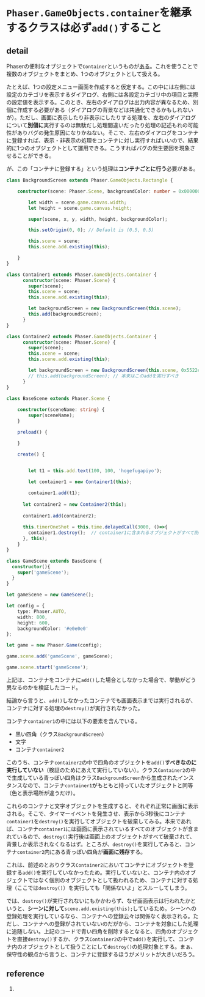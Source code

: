 # `Phaser.GameObjects.container`を継承するクラスは必ず`add()`すること

## detail

Phaserの便利なオブジェクトで`Container`というものが[ある](https://photonstorm.github.io/phaser3-docs/Phaser.GameObjects.Container.html)。これを使うことで複数のオブジェクトをまとめ、1つのオブジェクトとして扱える。

たとえば、1つの設定メニュー画面を作成すると仮定する。この中には左側には設定のカテゴリを表示するダイアログ、右側には各設定カテゴリ中の項目と実際の設定値を表示する。このとき、左右のダイアログは出力内容が異なるため、別個に作成する必要がある（ダイアログの背景などは共通化できるかもしれないが）。ただし、画面に表示したり非表示にしたりする処理を、左右のダイアログについて**別個に**実行するのは無駄だし処理間違いだったり処理の記述もれの可能性がありバグの発生原因になりかねない。そこで、左右のダイアログをコンテナに登録すれば、表示・非表示の処理をコンテナに対し実行すればいいので、結果的に1つのオブジェクトとして運用できる。こうすればバグの発生要因を現象させることができる。

が、この「コンテナに登録する」という処理は**コンテナごとに行う**必要がある。

```typescript
class BackgroundScreen extends Phaser.GameObjects.Rectangle {

    constructor(scene: Phaser.Scene, backgroundColor: number = 0x000000, x: number = 0, y: number = 0) {

        let width = scene.game.canvas.width;
        let height = scene.game.canvas.height;

        super(scene, x, y, width, height, backgroundColor);

        this.setOrigin(0, 0); // Default is (0.5, 0.5)

        this.scene = scene;
        this.scene.add.existing(this);

    }
}

class Container1 extends Phaser.GameObjects.Container {
      constructor(scene: Phaser.Scene) {
        super(scene);
        this.scene = scene;
        this.scene.add.existing(this);

        let backgroundScreen = new BackgroundScreen(this.scene);
        this.add(backgroundScreen);
      }
}

class Container2 extends Phaser.GameObjects.Container {
      constructor(scene: Phaser.Scene) {
        super(scene);
        this.scene = scene;
        this.scene.add.existing(this);

        let backgroundScreen = new BackgroundScreen(this.scene, 0x5522e1, 200, 200);
        // this.add(backgroundScreen); // 本来はこのaddを実行すべき
      }
}

class BaseScene extends Phaser.Scene {
  
    constructor(sceneName: string) {
        super(sceneName);
    }

    preload() {

    }

    create() {

      
        let t1 = this.add.text(100, 100, 'hogefugapiyo');

        let container1 = new Container1(this);

        container1.add(t1);
      
      let container2 = new Container2(this);
      
      container1.add(container2);
      
      this.timerOneShot = this.time.delayedCall(3000, ()=>{
        container1.destroy();  // container1に含まれるオブジェクトがすべて削除される・・・はずが、コンテナcontainer2だけ残存する
      }, this);
    }
}

class GameScene extends BaseScene {
  constructor(){
    super('gameScene');
  }
}

let gameScene = new GameScene();

let config = {
    type: Phaser.AUTO,
    width: 800,
    height: 600,
    backgroundColor: '#e0e0e0'
};

let game = new Phaser.Game(config);

game.scene.add('gameScene', gameScene);

game.scene.start('gameScene');
```

上記は、コンテナをコンテナに`add()`した場合としなかった場合で、挙動がどう異なるのかを検証したコード。

結論から言うと、`add()`しなかったコンテナでも画面表示までは実行されるが、コンテナに対する処理の`destroy()`が実行されなかった。

コンテナ`container1`の中には以下の要素を含んでいる。

- 黒い四角（クラス`BackgroundScreen`）
- 文字
- コンテナ`container2`

このうち、コンテナ`container2`の中で四角のオブジェクトを`add()`**すべきなのに実行していない**（検証のためにあえて実行していない）。クラス`Container2`の中で生成している青っぽい四角はクラス`BackgroundScreen`から生成されたインスタンスなので、コンテナ`container1`がもともと持っていたオブジェクトと同等（色と表示場所が違うだけ）。

これらのコンテナと文字オブジェクトを生成すると、それぞれ正常に画面に表示される。そこで、タイマーイベントを発生させ、表示から3秒後にコンテナ`container1`を`destroy()`を実行してオブジェクトを破棄してみる。本来であれば、コンテナ`container1`には画面に表示されているすべてのオブジェクトが含まれているので、`destroy()`実行後は画面上のオブジェクトがすべて破棄されて、背景しか表示されなくなるはず。ところが、`destroy()`を実行してみると、コンテナ`container2`内にある青っぽい四角が**画面に残存**する。

これは、前述のとおりクラス`Container2`においてコンテナにオブジェクトを登録する`add()`を実行していなかったため。実行していないと、コンテナ内のオブジェクトではなく個別のオブジェクトとして扱われるため、コンテナに対する処理（ここでは`destroy()`）を実行しても「関係ないよ」とスルーしてしまう。

では、`destroy()`が実行されないにもかかわらず、なぜ画面表示は行われたかというと、**シーンに対して**`scene.add.existing(this);`しているため。シーンへの登録処理を実行しているなら、コンテナへの登録云々は関係なく表示される。ただし、コンテナへの登録がされていないのだがから、コンテナを対象にした処理に追随しない。上記のコードで青い四角を削除するとなると、四角のオブジェクトを直接`destroy()`するか、クラス`Container2`の中で`add()`を実行して、コンテナ内のオブジェクトとして扱うことにして`destroy()`の処理対象とする。まぁ、保守性の観点から言うと、コンテナに登録するほうがメリットが大きいだろう。

## reference

1. []()

